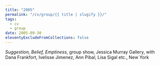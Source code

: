 ```yaml
---
title: "2005"
permalink: "/cv/group/{{ title | slugify }}/"
tags:
  - cv
  - group
date: 2005-09-30
eleventyExcludeFromCollections: false
---
```


<em>Suggestion, Belief, Emptiness</em>, group show, Jessica Murray Gallery, with Dana Frankfort, Ivelisse Jimenez, Ann Pibal, Lisa Sigal etc., New York 